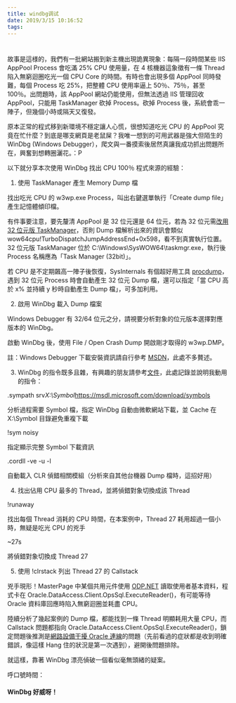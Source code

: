 ```yaml
---
title: windbg调试
date: 2019/3/15 10:16:52
tags:
---
```



#   


故事是這様的，我們有一批網站搬到新主機出現詭異現象：每隔一段時間某些 IIS AppPool Process 會吃滿 25% CPU 使用量，在 4 核機器這象徵有一條 Thread 陷入無窮迴圈吃光一個 CPU Core 的時間。有時也會出現多個 AppPool 同時發難，每個 Process 吃 25%，把整體 CPU 使用率逼上 50％、75％，甚至 100％。出問題時，該 AppPool 網站仍能使用，但無法透過 IIS 管理回收 AppPool，只能用 TaskManager 砍掉 Process。砍掉 Process 後，系統會乖一陣子，但幾個小時或隔天又復發。

原本正常的程式移到新環境不穩定讓人心慌，很想知道吃光 CPU 的 AppPool 究竟在忙什麼？到底是哪支網頁是老鼠屎？我唯一想到的可用武器是強大但陌生的 WinDbg (Windows Debugger），爬文與一番摸索後居然真讓我成功抓出問題所在，興奮到想轉圈灑花。：P

以下就分享本次使用 WinDbg 找出 CPU 100％ 程式來源的經驗：

  1. 使用 TaskManager 產生 Memory Dump 檔

找出吃光 CPU 的 w3wp.exe Process，叫出右鍵選單執行「Create dump file」 產生記憶體傾印檔。

有件事要注意，要先釐清 AppPool 是 32 位元還是 64 位元，若為 32 位元需[改用 32 位元版 TaskManager](https://blogs.msdn.microsoft.com/tess/2010/09/29/capturing-memory-dumps-for-32-bit-processes-on-an-x64-machine/)，否則 Dump 檔解析出來的資訊會類似 wow64cpu!TurboDispatchJumpAddressEnd+0x598，看不到真實執行位置。32 位元版 TaskManager 位於 C:\Windows\SysWOW64\taskmgr.exe，執行後 Process 名稱應為「Task Manager (32bit)」。

若 CPU 是不定期飆高一陣子後恢復，SysInternals 有個超好用工具 [procdump](https://blogs.iis.net/webtopics/using-procdump-exe-to-monitor-w3wp-exe-for-cpu-spikes)，遇到 32 位元 Process 時會自動產生 32 位元 Dump 檔，還可以指定「當 CPU 高於 x% 並持續 y 秒時自動產生 Dump 檔」，可多加利用。

  2. 啟用 WinDbg 載入 Dump 檔案

Windows Debugger 有 32/64 位元之分，請視要分析對象的位元版本選擇對應版本的 WinDbg。

啟動 WinDbg 後，使用 File / Open Crash Dump 開啟剛才取得的 w3wp.DMP。

註：Windows Debugger 下載安裝資訊請自行參考 [MSDN](https://msdn.microsoft.com/en-us/library/windows/hardware/ff551063\(v=vs.85\).aspx)，此處不多贅述。

  3. WinDbg 的指令既多且雜，有興趣的朋友請參考[文件](http://windbg.info/doc/1-common-cmds.html)，此處記錄並說明我動用的指令：

.sympath srv*X:\Symbol*<https://msdl.microsoft.com/download/symbols>

分析過程需要 Symbol 檔，指定 WinDbg 自動由微軟網站下載，並 Cache 在 X:\Symbol 目錄避免重複下載

!sym noisy

指定顯示完整 Symbol 下載資訊

.cordll -ve -u  -l

自動載入 CLR 偵錯相關模組（分析來自其他台機器 Dump 檔時，這招好用）  

  4. 找出佔用 CPU 最多的 Thread，並將偵錯對象切換成該 Thread

!runaway

找出每個 Thread 消耗的 CPU 時間，在本案例中，Thread 27 耗用超過一個小時，無疑是吃光 CPU 的兇手

~27s

將偵錯對象切換成 Thread 27

  5. 使用 !clrstack 列出 Thread 27 的 Callstack




兇手現形！MasterPage 中某個共用元件使用 [ODP.NET](http://odp.net/) 讀取使用者基本資料，程式卡在 Oracle.DataAccess.Client.OpsSql.ExecuteReader()，有可能等待 Oracle 資料庫回應時陷入無窮迴圈並耗盡 CPU。

陸續分析了幾起案例的 Dump 檔，都能找到一條 Thread 明顯耗用大量 CPU，而 Callstack 問題都指向 Oracle.DataAccess.Client.OpsSql.ExecuteReader()，鎖定問題後推測是[網路設備干擾 Oracle 連線](http://blog.darkthread.net/post-2012-04-10-ora-12571-under-nlb.aspx)的問題（先前看過的症狀都是收到明確錯誤，像這樣 Hang 住的狀況是第一次遇到），避開後問題排除。

就這樣，靠著 WinDbg 漂亮偵破一個看似毫無頭緒的疑案。

呼口號時間：

#### WinDbg 好威呀！

  

